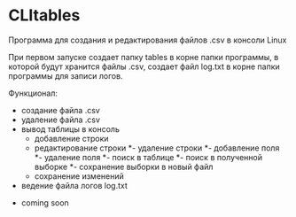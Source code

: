 # CLItables
Программа для создания и редактирования
файлов .csv в консоли Linux

При первом запуске создает папку tables
в корне папки программы, в которой будут 
хранится файлы .csv, создает файл log.txt
в корне папки программы для записи логов.

Функционал:
- создание файла .csv
- удаление файла .csv
- вывод таблицы в консоль
  - добавление строки
  - редактирование строки
  *- удаление строки
  *- добавление поля
  *- удаление поля
  *- поиск в таблице
    *- поиск в полученной выборке
    *- сохранение выборки в новый файл
  - сохранение изменений
- ведение файла логов log.txt

* coming soon
